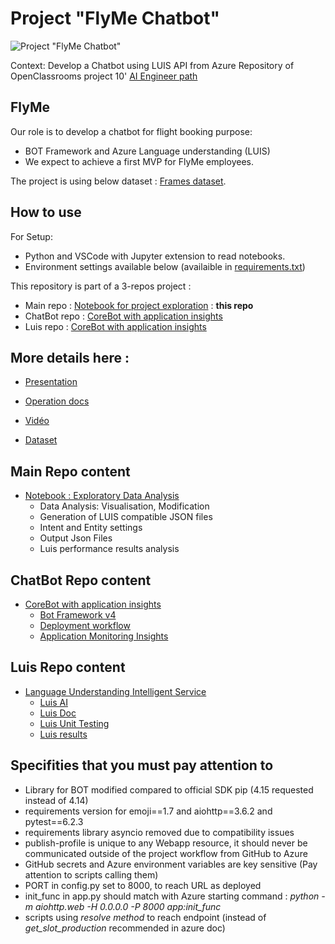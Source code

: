 # Project "FlyMe Chatbot"

![Project "FlyMe Chatbot"](https://github.com/blanchonnicolas/IA_Project10_Openclassrooms_Chatbot/blob/21873f199b7bafb68ea677ec41317b5aad0e959b/files/FlyMe_image.png)


Context: Develop a Chatbot using LUIS API from Azure
Repository of OpenClassrooms project 10' [AI Engineer path](https://openclassrooms.com/fr/paths/188)

## FlyMe

Our role is to develop a chatbot for flight booking purpose:
 - BOT Framework and Azure Language understanding (LUIS)
 - We expect to achieve a first MVP for FlyMe employees.

The project is using below dataset : [Frames dataset](https://www.microsoft.com/en-us/research/project/frames-dataset/download/).

## How to use

For Setup:
- Python and VSCode with Jupyter extension to read notebooks.
- Environment settings available below (availaible in [requirements.txt](https://github.com/blanchonnicolas/IA_Project10_Openclassrooms_Chatbot/blob/main/requirements.txt))

This repository is part of a 3-repos project :
- Main repo : [Notebook for project exploration](https://github.com/blanchonnicolas/IA_Project10_Openclassrooms_Chatbot) : **this repo**
- ChatBot repo : [CoreBot with application insights](https://github.com/blanchonnicolas/IA_Project10_Openclassrooms_Chatbot/tree/main/FlyMe_BOT_MVP)
- Luis repo : [CoreBot with application insights](https://github.com/blanchonnicolas/IA_Project10_Openclassrooms_Chatbot/tree/main/FlyMe_BOT_MVP)


## More details here :

-   [Presentation](https://github.com/blanchonnicolas/IA_Project10_Openclassrooms_Chatbot/blob/main/p10_05_presentation.pdf)

-   [Operation docs](https://github.com/blanchonnicolas/IA_Project10_Openclassrooms_Chatbot/blob/main/p10_03_Methodologie%20pour%20le%20pilotage%20de%20la%20performance.pdf)

-   [Vidéo](https://youtu.be/W6E27Cx1QmQ)

-   [Dataset](https://www.microsoft.com/en-us/research/project/frames-dataset/)

## Main Repo content

-   [Notebook : Exploratory Data Analysis](https://github.com/blanchonnicolas/IA_Project10_Openclassrooms_Chatbot/blob/main/EDA.ipynb)
    - Data Analysis: Visualisation, Modification 
	- Generation of LUIS compatible JSON files
    - Intent and Entity settings
    - Output Json Files
    - Luis performance results analysis

## ChatBot Repo content

-   [CoreBot with application insights](https://github.com/blanchonnicolas/IA_Project10_Openclassrooms_Chatbot/tree/main/FlyMe_BOT_MVP)
    - [Bot Framework v4 ](https://dev.botframework.com/)
    - [Deployment workflow](https://github.com/blanchonnicolas/IA_Project10_Openclassrooms_Chatbot/blob/main/.github/workflows/main_flyme-bot-webapp.yml)
    - [Application Monitoring Insights](https://learn.microsoft.com/fr-fr/azure/azure-monitor/app/azure-web-apps-net-core?tabs=Windows%2Clinux)

## Luis Repo content

-   [Language Understanding Intelligent Service](https://github.com/blanchonnicolas/IA_Project10_Openclassrooms_Chatbot/tree/main/luis)
    - [Luis AI ](https://www.luis.ai/)
	- [Luis Doc](https://learn.microsoft.com/en-us/azure/cognitive-services/luis/what-is-luis)
    - [Luis Unit Testing](https://github.com/blanchonnicolas/IA_Project10_Openclassrooms_Chatbot/tree/main/unit_test)
    - [Luis results](https://github.com/blanchonnicolas/IA_Project10_Openclassrooms_Chatbot/tree/main/luis/results)


## Specifities that you must pay attention to
- Library for BOT modified compared to official SDK pip (4.15 requested instead of 4.14)
- requirements version for emoji==1.7 and aiohttp==3.6.2 and pytest==6.2.3
- requirements library asyncio removed due to compatibility issues
- publish-profile is unique to any Webapp resource, it should never be communicated outside of the project workflow from GitHub to Azure
- GitHub secrets and Azure environment variables are key sensitive (Pay attention to scripts calling them)
- PORT in config.py set to 8000, to reach URL as deployed
- init_func in app.py should match with Azure starting command : *python -m aiohttp.web -H 0.0.0.0 -P 8000 app:init_func*
- scripts using *resolve method* to reach endpoint (instead of *get_slot_production* recommended in azure doc)


